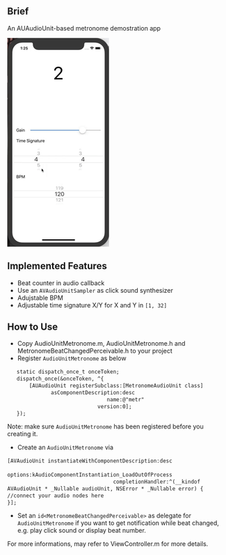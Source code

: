 ## Brief
An AUAudioUnit-based metronome demostration app

![demo image](metronome.gif)

## Implemented Features
 - Beat counter in audio callback
 - Use an `AVAudioUnitSampler` as click sound synthesizer
 - Adujstable BPM
 - Adjustable time signature X/Y for X and Y in `[1, 32]`

## How to Use
 - Copy AudioUnitMetronome.m,  AudioUnitMetronome.h and MetronomeBeatChangedPerceivable.h to your project
 - Register `AudioUnitMetronome` as below
 
 ```
    static dispatch_once_t onceToken;
    dispatch_once(&onceToken, ^{
        [AUAudioUnit registerSubclass:[MetronomeAudioUnit class]
               asComponentDescription:desc
                                 name:@"metr"
                              version:0];
    });
 ```
   Note: make sure `AudioUnitMetronome` has been registered before you creating it.
 - Create an `AudioUnitMetronome` via 

 ```
 [AVAudioUnit instantiateWithComponentDescription:desc
                                             options:kAudioComponentInstantiation_LoadOutOfProcess
                                   completionHandler:^(__kindof AVAudioUnit * _Nullable audioUnit, NSError * _Nullable error) {
//connect your audio nodes here
}];
 ```
 - Set an `id<MetronomeBeatChangedPerceivable>` as delegate for `AudioUnitMetronome` if you want to get notification while beat changed, e.g. play click sound or display beat number.

 
For more informations, may refer to ViewController.m for more details.
 


